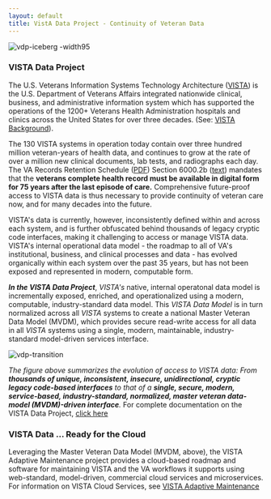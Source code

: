 ```yaml
---
layout: default
title: VistA Data Project - Continuity of Veteran Data
---
```

![vdp-iceberg -width95](assets/vdp-iceberg.png)

### VISTA Data Project

The U.S. Veterans Information Systems Technology Architecture ([VISTA](https://en.wikipedia.org/wiki/VistA)) is the U.S. Department of Veterans Affairs integrated nationwide clinical, business, and administrative information system which has supported the operations of the 1200+ Veterans Health Administration hospitals and clinics across the United States for over three decades. (See: [VISTA Background](https://github.com/vistadataproject/documents/tree/master/Background/vista)). 

The 130 VISTA systems in operation today contain over three hundred million veteran-years of health data, and continues to grow at the rate of over a million new clinical documents, lab tests, and radiographs each day.  The VA Records Retention Schedule ([PDF](https://www.va.gov/vhapublications/rcs10/rcs10-1.pdf)) Section 6000.2b ([text](https://github.com/vistadataproject/vistadataproject.github.io/blob/master/va-records-retention-EHR-2017.md#belectronic-final-version-of-health-record)) mandates that the __veterans complete health record must be available in digital form for 75 years after the last episode of care.__  Comprehensive future-proof access to VISTA data is thus necessary to provide continuity of veteran care now, and for many decades into the future.  

VISTA's data is currently, however, inconsistently defined within and across each system, and is further obfuscated behind thousands of legacy cryptic code interfaces, making it challenging to access or manage VISTA data. VISTA's internal operational data model - the roadmap to all of VA's institutional, business, and clinical processes and data - has evolved organically within each system over the past 35 years, but has not been exposed and represented in modern, computable form.  

*__In the VISTA Data Project__*,  *VISTA's* native, internal operatonal data model is incrementally exposed, enriched, and operationalized using a modern, computable, industry-standard data model. This *VISTA Data Model* is in turn normalized across all *VISTA* systems to create a national Master Veteran Data Model (MVDM), which provides secure read-write access for all data in all *VISTA* systems using a single, modern, maintainable, industry-standard model-driven services interface.

![vdp-transition](assets/vdp-transition-20180805.png)


*The figure above summarizes the evolution of access to VISTA data: From __thousands of unique, inconsistent, insecure, unidirectional, cryptic legacy code-based interfaces__ to that of a __single, secure, modern, service-based, industry-standard, normalized, master veteran data-model (MVDM)-driven interface__.*    For complete documentation on the VISTA Data Project, [click here](https://github.com/vistadataproject/documents/tree/master/Background#vista-data-project)


### VISTA Data ... Ready for the Cloud

Leveraging the Master Veteran Data Model (MVDM, above), the VISTA Adaptive Maintenance project provides a cloud-based roadmap and software for maintaining VISTA and the VA workflows it supports using web-standard, model-driven, commercial cloud services and microservices.  For information on VISTA Cloud Services, see [VISTA Adaptive Maintenance](http://vistaadaptivemaintenance.info/)




